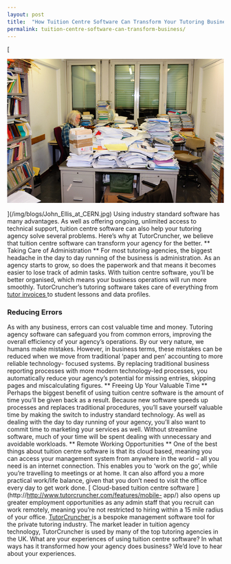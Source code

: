 ```yaml
---
layout: post
title:  "How Tuition Centre Software Can Transform Your Tutoring Business"
permalink: tuition-centre-software-can-transform-business/
---
```

[

<div class="img-holder full-width">
   <img src="/img/blogs/John_Ellis_at_CERN.jpg" alt-text="Paper Desk"/>
</div>

](/img/blogs/John_Ellis_at_CERN.jpg) Using industry standard
software has many advantages. As well as offering ongoing, unlimited access to
technical support, tuition centre software can also help your tutoring agency
solve several problems. Here’s why at TutorCruncher, we believe that tuition
centre software can transform your agency for the better. ** Taking Care of
Administration ** For most tutoring agencies, the biggest headache in the day
to day running of the business is administration. As an agency starts to grow,
so does the paperwork and that means it becomes easier to lose track of admin
tasks. With tuition centre software, you’ll be better organised, which means
your business operations will run more smoothly. TutorCruncher’s tutoring
software takes care of everything from [ tutor invoices
](http://www.tutorcruncher.com/features/automated-invoicing-payroll/) to
student lessons and data profiles. 

### Reducing Errors

As with any business,
errors can cost valuable time and money. Tutoring agency software can
safeguard you from common errors, improving the overall efficiency of your
agency’s operations. By our very nature, we humans make mistakes. However, in
business terms, these mistakes can be reduced when we move from traditional
‘paper and pen’ accounting to more reliable technology- focused systems. By
replacing traditional business reporting processes with more modern
technology-led processes, you automatically reduce your agency’s potential for
missing entries, skipping pages and miscalculating figures. ** Freeing Up Your
Valuable Time ** Perhaps the biggest benefit of using tuition centre software
is the amount of time you’ll be given back as a result. Because new software
speeds up processes and replaces traditional procedures, you’ll save yourself
valuable time by making the switch to industry standard technology. As well as
dealing with the day to day running of your agency, you’ll also want to commit
time to marketing your services as well. Without streamline software, much of
your time will be spent dealing with unnecessary and avoidable workloads. **
Remote Working Opportunities ** One of the best things about tuition centre
software is that its cloud based, meaning you can access your management
system from anywhere in the world – all you need is an internet connection.
This enables you to ‘work on the go’, while you’re travelling to meetings or
at home. It can also afford you a more practical work/life balance, given that
you don’t need to visit the office every day to get work done. [ Cloud-based
tuition centre software ](http://http://www.tutorcruncher.com/features/mobile-
app/) also opens up greater employment opportunities as any admin staff that
you recruit can work remotely, meaning you’re not restricted to hiring within
a 15 mile radius of your office. [ TutorCruncher
](http://http://www.tutorcruncher.com/) is a bespoke management software tool
for the private tutoring industry. The market leader in tuition agency
technology, TutorCruncher is used by many of the top tutoring agencies in the
UK. What are your experiences of using tuition centre software? In what ways
has it transformed how your agency does business? We’d love to hear about your
experiences.
